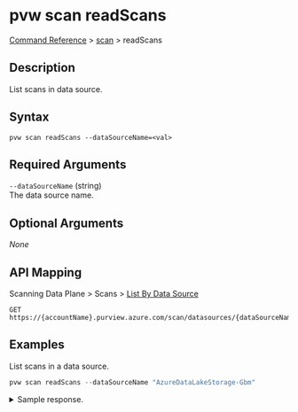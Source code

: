 # pvw scan readScans
[Command Reference](../../../README.md#command-reference) > [scan](./main.md) > readScans

## Description
List scans in data source.

## Syntax
```
pvw scan readScans --dataSourceName=<val>
```

## Required Arguments
`--dataSourceName` (string)  
The data source name.

## Optional Arguments
*None*

## API Mapping
Scanning Data Plane > Scans > [List By Data Source](https://docs.microsoft.com/en-us/rest/api/purview/scanningdataplane/scans/list-by-data-source)
```
GET https://{accountName}.purview.azure.com/scan/datasources/{dataSourceName}/scans
```

## Examples
List scans in a data source.
```powershell
pvw scan readScans --dataSourceName "AzureDataLakeStorage-Gbm"
```
<details><summary>Sample response.</summary>
<p>

```json
{
    "count": 2,
    "value": [
        {
            "id": "datasources/AzureDataLakeStorage-Gbm/scans/Scan-Xei",
            "kind": "AdlsGen2Msi",
            "name": "Scan-Xei",
            "properties": {
                "collection": {
                    "lastModifiedAt": "2022-02-23T15:45:56.3612911Z",
                    "referenceName": "esg-26fa7f24-pv",
                    "type": "CollectionReference"
                },
                "createdAt": "2022-02-23T15:45:56.3612911Z",
                "lastModifiedAt": "2022-02-23T15:45:56.3612911Z",
                "scanRulesetName": "AdlsGen2",
                "scanRulesetType": "System"
            }
        },
        {
            "id": "datasources/AzureDataLakeStorage-Gbm/scans/Scan-5Jc",
            "kind": "AdlsGen2Msi",
            "name": "Scan-5Jc",
            "properties": {
                "collection": {
                    "lastModifiedAt": "2022-02-27T20:26:51.1585438Z",
                    "referenceName": "esg-26fa7f24-pv",
                    "type": "CollectionReference"
                },
                "createdAt": "2022-02-27T20:26:51.1585438Z",
                "lastModifiedAt": "2022-02-27T20:29:51.4488154Z",
                "scanRulesetName": "AdlsGen2",
                "scanRulesetType": "System"
            }
        }
    ]
}
```
</p>
</details>
